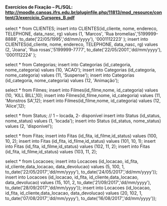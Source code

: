 #### Exercícios de Fixação – PL/SQL: http://moodle.canoas.ifrs.edu.br/pluginfile.php/11813/mod_resource/content/3/exercicio_Cursores_B.pdf

select * from CLIENTES;
insert into CLIENTES(id_cliente, nome, endereco, TELEPHONE, data_nasc, rg) 
values (1, 'Marcos', 'Rua bromelias','5199999-8888', to_date('22/05/1995','dd/mm/yyyy'), '0001112223' );
insert into CLIENTES(id_cliente, nome, endereco, TELEPHONE, data_nasc, rg) 
values (2, 'Joana', 'Rua rosas','5199999-7777', to_date('22/05/2001','dd/mm/yyyy'), '0001112224' );

select * from Categorias;
insert into Categorias (id_categoria, nome_categoria) values (10, 'ACAO');
insert into Categorias (id_categoria, nome_categoria) values (11, 'Suspense');
insert into Categorias (id_categoria, nome_categoria) values (12, 'Animação');

select * from Filmes;
insert into Filmes(id_filme,nome, id_categoria) values (10, 'KILL BILL',10);
insert into Filmes(id_filme,nome, id_categoria) values (11, 'Monstros SA',12);
insert into Filmes(id_filme,nome, id_categoria) values (12, 'Alice',12);

select * from Status; // 1 – locada, 2- disponível 
insert into Status (id_status, nome_status) values (1, 'locada');
insert into Status (id_status, nome_status) values (2, 'disponivel');

select * from Fitas;
insert into Fitas (id_fita, id_filme,id_status) values (100, 10, 2);
insert into Fitas (id_fita, id_filme,id_status) values (101, 10, 1);
insert into Fitas (id_fita, id_filme,id_status) values (102, 11, 2);
insert into Fitas (id_fita, id_filme,id_status) values (103, 11, 2);

select * from Locacoes;
insert into Locacoes (id_locacao, id_fita, id_cliente,data_locacao, data_devolucao)
values (5, 100, 1, to_date('22/05/2017','dd/mm/yyyy'), to_date('24/05/2017','dd/mm/yyyy'));
insert into Locacoes (id_locacao, id_fita, id_cliente,data_locacao, data_devolucao)
values (15, 101, 2, to_date('21/09/2017','dd/mm/yyyy'), to_date('28/09/2017','dd/mm/yyyy'));
insert into Locacoes (id_locacao, id_fita, id_cliente,data_locacao, data_devolucao)
values (20, 102, 1, to_date('07/08/2017','dd/mm/yyyy'), to_date('16/08/2017','dd/mm/yyyy'));


```

```
